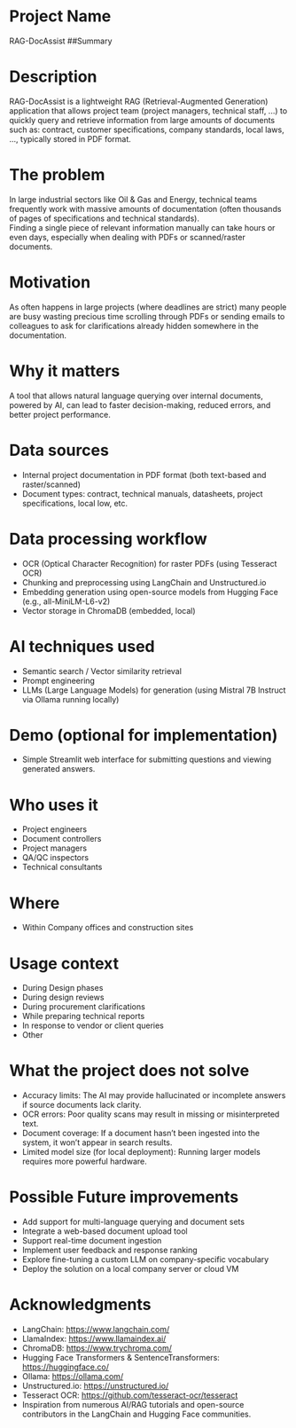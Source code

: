 # Project Name
RAG-DocAssist
##Summary
# Description  
RAG-DocAssist is a lightweight RAG (Retrieval-Augmented Generation) application that allows project team (project managers, technical staff, ...) to quickly query and retrieve information from large amounts of documents such as: contract, customer specifications, company standards, local laws, ..., typically stored in PDF format.

# The problem  
In large industrial sectors like Oil & Gas and Energy, technical teams frequently work with massive amounts of documentation (often thousands of pages of specifications and technical standards).  
Finding a single piece of relevant information manually can take hours or even days, especially when dealing with PDFs or scanned/raster documents.

# Motivation  
As often happens in large projects (where deadlines are strict) many people are busy wasting precious time scrolling through PDFs or sending emails to colleagues to ask for clarifications already hidden somewhere in the documentation.

# Why it matters  
A tool that allows natural language querying over internal documents, powered by AI, can lead to faster decision-making, reduced errors, and better project performance.

# Data sources
- Internal project documentation in PDF format (both text-based and raster/scanned)
- Document types: contract, technical manuals, datasheets,  project specifications, local low, etc.

# Data processing workflow
- OCR (Optical Character Recognition) for raster PDFs (using Tesseract OCR)
- Chunking and preprocessing using LangChain and Unstructured.io
- Embedding generation using open-source models from Hugging Face (e.g., all-MiniLM-L6-v2)
- Vector storage in ChromaDB (embedded, local)

# AI techniques used
- Semantic search / Vector similarity retrieval
- Prompt engineering
- LLMs (Large Language Models) for generation (using Mistral 7B Instruct via Ollama running locally)

# Demo (optional for implementation)
- Simple Streamlit web interface for submitting questions and viewing generated answers.

# Who uses it
- Project engineers
- Document controllers
- Project managers
- QA/QC inspectors
- Technical consultants

# Where
- Within Company offices and construction sites

# Usage context
- During Design phases
- During design reviews
- During procurement clarifications
- While preparing technical reports
- In response to vendor or client queries
- Other

# What the project does not solve
- Accuracy limits: The AI may provide hallucinated or incomplete answers if source documents lack clarity.
- OCR errors: Poor quality scans may result in missing or misinterpreted text.
- Document coverage: If a document hasn’t been ingested into the system, it won’t appear in search results.
- Limited model size (for local deployment): Running larger models requires more powerful hardware.

# Possible Future improvements
- Add support for multi-language querying and document sets
- Integrate a web-based document upload tool
- Support real-time document ingestion
- Implement user feedback and response ranking
- Explore fine-tuning a custom LLM on company-specific vocabulary
- Deploy the solution on a local company server or cloud VM

# Acknowledgments

- LangChain: https://www.langchain.com/
- LlamaIndex: https://www.llamaindex.ai/
- ChromaDB: https://www.trychroma.com/
- Hugging Face Transformers & SentenceTransformers: https://huggingface.co/
- Ollama: https://ollama.com/
- Unstructured.io: https://unstructured.io/
- Tesseract OCR: https://github.com/tesseract-ocr/tesseract
- Inspiration from numerous AI/RAG tutorials and open-source contributors in the LangChain and Hugging Face communities.


